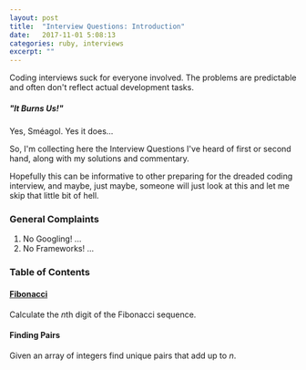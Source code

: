 ```yaml
---
layout: post
title:  "Interview Questions: Introduction"
date:   2017-11-01 5:08:13
categories: ruby, interviews
excerpt: ""
---
```

Coding interviews suck for everyone involved. The problems are predictable and often don't reflect actual development tasks.

##### *"It Burns Us!"*
Yes, Sméagol. Yes it does...

So, I'm collecting here the Interview Questions I've heard of first or second hand, along with my solutions and commentary.

Hopefully this can be informative to other preparing for the dreaded coding interview, and maybe, just maybe, someone will just look at this and let me skip that little bit of hell.

### General Complaints

1. No Googling! ...
2. No Frameworks! ...

### Table of Contents
#### [Fibonacci](./fibonacci/Readme.md)
Calculate the *n*th digit of the Fibonacci sequence.

#### Finding Pairs
Given an array of integers find unique pairs that add up to *n*.
